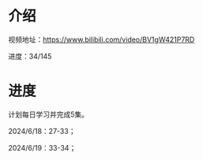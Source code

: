 # 介绍

视频地址：https://www.bilibili.com/video/BV1gW421P7RD

进度：34/145

# 进度

计划每日学习并完成5集。

2024/6/18：27-33；

2024/6/19：33-34；